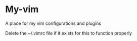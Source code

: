 # My-vim
A place for my vim configurations and plugins

Delete the ~/.vimrc file if it exists for this to function properly
